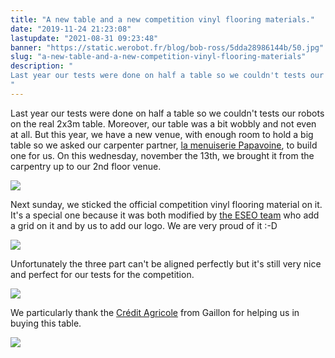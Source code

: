 ```yaml
---
title: "A new table and a new competition vinyl flooring materials."
date: "2019-11-24 21:23:08"
lastupdate: "2021-08-31 09:23:48"
banner: "https://static.werobot.fr/blog/bob-ross/5dda28986144b/50.jpg"
slug: "a-new-table-and-a-new-competition-vinyl-flooring-materials"
description: " 
Last year our tests were done on half a table so we couldn't tests our robots on the real 2x3m table. Moreover, our table was a bit wobbly and not eve
"
---
```

Last year our tests were done on half a table so we couldn't tests our robots on the real 2x3m table. Moreover, our table was a bit wobbly and not even at all. But this year, we have a new venue, with enough room to hold a big table so we asked our carpenter partner, [la menuiserie Papavoine](https://www.papavoine-menuiserie.com/), to build one for us.
On this wednesday, november the 13th, we brought it from the carpentry up to our 2nd floor venue.

![](https://static.werobot.fr/blog/bob-ross/5dda2832e7800/original.jpg)

Next sunday, we sticked the official competition vinyl flooring material on it. It's a special one because it was both modified by [the ESEO team](https://twitter.com/ESEORobot/status/1186720300626579459) who add a grid on it and by us to add our logo. We are very proud of it :-D

![](https://static.werobot.fr/blog/bob-ross/5dda292567eaf/original.jpg)

Unfortunately the three part can't be aligned perfectly but it's still very nice and perfect for our tests for the competition.

![](https://static.werobot.fr/blog/bob-ross/5de42acb5cfa2/50.jpg)

We particularly thank the <a href="https://credit-agricole.fr/particulier/agence/normandie-seine/gaillon-2371.html">Crédit Agricole</a> from Gaillon for helping us in buying this table.

![](https://s2.qwant.com/thumbr/0x380/c/1/af6517f6af5a40653c198ef38d94940444ee833fc002a43463393260dd3600/1200px-Cr%C3%A9dit_Agricole.svg.png?u=https%3A%2F%2Fupload.wikimedia.org%2Fwikipedia%2Fen%2Fthumb%2Fa%2Fa6%2FCr%25C3%25A9dit_Agricole.svg%2F1200px-Cr%25C3%25A9dit_Agricole.svg.png&q=0&b=1&p=0&a=1)

    